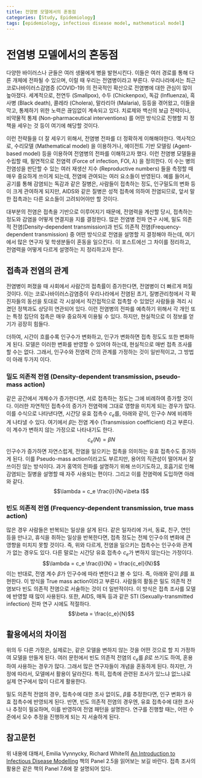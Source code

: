 ```yaml
---
title: 전염병 모델에서의 혼동점
categories: [Study, Epidemiology]
tags: [epidemiology, infectious disease model, mathematical model]
---
```

전염병 모델에서의 혼동점
=
다양한 바이러스나 균들은 여러 생물에게 병을 발현시킨다. 이들은 여러 경로를 통해 다른 개체에 전파될 수 있으며, 이럴 때 우리는 전염병이라고 부른다. 우리나라에서는 최근 코로나바이러스감염증 (COVID-19) 의 전국적인 확산으로 전염병에 대한 관심이 많이 높아졌다. 세계적으로, 천연두 (Smallpox),  수두 (Chickenpox), 독감 (Influenza), 흑사병 (Black death), 콜레라 (Cholera), 말라리아 (Malaria), 등등을 겪어왔고, 이들을 막고, 통제하기 위한 노력은 끊임없이 계속되고 있다.  치료제와 백신의 보급 전략이나, 비약물적 통제 (Non-pharmaceutical interventions) 를 어떤 방식으로 진행할 지 정책을 세우는 것 등이 여기에 해당할 것이다.

이런 전략들을 더 잘 세우기 위해서, 전염병 전파를 더 정확하게 이해해야한다. 역사적으로,  수리모델 (Mathematical model) 을 이용하거나, 에이전트 기반 모델링 (Agent-based model) 등을 이용하여 전염병의 전파를 이해하고자 했다. 이런 전염병 모델들을 수립할 때, 필연적으로 전염력 (Force of infection, FOI, $\lambda$) 을 정의한다. 이 수는 병의 전염성을 판단할 수 있는 여러 재생산 지수 (Reproductive numbers) 들을 측정할 때 매우 중요하게 쓰이게 되는데, 전염에 관여되는 여러 요소들이 반영된다. 예를 들어서, 공기를 통해 감염되는 독감과 같은 질병은, 사람들이 접촉하는 정도, 인구밀도의 변화 등이 크게 관여하게 되지만, AIDS와 같은 질병은 성적 접촉에 의하여 전염되므로, 앞서 말한 접촉과는 다른 요소들이 고려되어야만 할 것이다.

대부분의 전염은 접촉을 기반으로 이루어지기 때문에, 전염력을 계산할 당시, 접촉하는 정도와 감염을 어떻게 연결지을 지를 결정한다. 많은 전염병 전파 연구 시에, 밀도 의존적 전염(Density-dependent transmission)과 빈도 의존적 전염(Frequency-dependent transmission) 중 어떤 방식으로 전염을 설명할 지 결정해야 하는데, 여기에서 많은 연구자 및 학생분들이 혼동을 일으킨다. 이 포스트에선 그 차이를 정리하고, 전염력을 어떻게 다르게 설명하는 지 정리하고자 한다.

접촉과 전염의 관계
-
전염병이 퍼졌을 때 사회에서 사람간의 접촉률이 증가한다면, 전염병이 더 빠르게 퍼질 것이다. 이는 코로나바이러스감염증이 우리나라에서 전염된 초기, 질병관리청에서 각 확진자들의 동선을 토대로 각 시설에서 직간접적으로 접촉할 수 있었던 사람들을 격리 시켰던 정책과도 상당히 연관되어 있다. 이런 전염병의 전파를 예측하기 위해서 각 개인 또는 특정 집단의 접촉은 매우 중요하게 이용될 수 있다. 하지만, 현실적으로 이 정보를 얻기가 굉장히 힘들다. 

더하여, 시간이 흐를수록 인구수가 변화하고, 인구가 변화하면 접촉 정도도 또한 변화하게 된다. 모델은 이러한 변화를 반영할 수 있어야 하는데, 현실적으로 매번 접촉 조사를 할 수는 없다. 그래서, 인구수와 전염력 간의 관계를 가정하는 것이 일반적이고, 그 방법이 아래 두가지 이다.

### 밀도 의존적 전염 (Density-dependent transmission, pseudo-mass action)
같은 공간에서 개체수가 증가한다면, 서로 접촉하는 정도는 그에 비례하여 증가할 것이다. 이러한 자연적인 접촉수의 증가가 전염력에 그대로 영향을 미치게 되는 경우가 많다. 이를 수식으로 나타낸다면, 시간당 유효 접촉수 $c_e$를, 아래와 같이, 인구수 $N$에 비례하게 나타낼 수 있다. 여기에서 $\beta$는 전염 계수 (Transmission coefficient) 라고 부른다. 이 계수가 변하지 않는 가정으로 나타내기도 한다.
$$ c_e(N) = \beta N$$
인구수가 증가하면 자연스럽게, 전염을 일으키는 접촉을 의미하는 유효 접촉수도 증가하게 된다.   이를 Pseudo-mass action이라고도 부르지만, 용어의 직관성이 떨어져서 잘 쓰이진 않는 방식이다. 과거 홍역의 전파를 설명하기 위해 쓰이기도하고, 호흡기로 인해 감염되는 질병을 설명할 때 자주 사용되는 편이다. 그리고 이를 전염력에 도입하면 아래와 같다.
$$\lambda = c_e \frac{I}{N}=\beta I$$

### 빈도 의존적 전염 (Frequency-dependent transmission, true mass action)
많은 경우 사람들은 반복되는 일상을 살게 된다. 같은 일자리에 가서, 동료, 친구, 연인 등을 만나고, 휴식을 취하는 일상을 반복한다면, 접촉 정도는 전체 인구수의 변화에 큰 영향을 미치지 못할 것이다. 즉, 위와 다르게, 전염을 일으키는 접촉수는 인구수와 관계가 없는 경우도 있다. 다른 말로는 시간당 유효 접촉수 $c_e$가 변하지 않는다는 가정이다. 
$$\lambda = c_e \frac{I}{N} = \frac{c_eI}{N}$$
이는 반대로, 전염 계수 $\beta$가 인구수에 따라 변한다고 볼 수 있다. 즉, 아래와 같이 $\beta$를 표현한다. 이 방식을 True mass action이라고 부른다. 사람들의 활동은 밀도 의존적 전염보다 빈도 의존적 전염으로 서술하는 것이 더 일반적이다. 이 방식은 접촉 조사를 모델에 반영할 때 많이 사용된다. 또한, AIDS, 매독 등과 같은 STI (Sexually-transmitted infection) 전파 연구 시에도 적절하다. 
$$\beta = \frac{c_e}{N}$$

활용에서의 차이점
-
위의 두 다른 가정은, 실제로는, 같은 모델을 변하지 않는 것을 어떤 것으로 할 지 가정하여 모델을 만들게 된다. 여러 문헌에서 빈도 의존적 전염의 $c_e$를 $\beta$로 쓰기도 하여, 혼용하여 사용하는 경우가 많다. 그래서 많은 연구자들이 개념을 혼동하게 된다. 하지만, 가정에 따라서, 모델에서 활용이 달라진다. 특히, 접촉에 관련된 조사가 있느냐 없느냐로 실제 연구에서 많이 다르게 활용한다. 

밀도 의존적 전염의 경우, 접촉수에 대한 조사 없이도, $\beta$를 추정한다면, 인구 변화가 유효 접촉수에 반영되게 된다. 반면, 빈도 의존적 전염의 경우엔, 유효 접촉수에 대한 조사나 추정이 필요하며, 이를 반영하여 전염 패턴을 설명한다. 연구를 진행할 때는, 어떤 수준에서 모수 추정을 진행하게 되는 지 서술하게 된다.

참고문헌
-
위 내용에 대해서, Emilia Vynnycky, Richard White의 [An Introduction to Infectious Disease Modelling](https://www.amazon.com/Introduction-Infectious-Disease-Modelling-ebook/dp/B00DUDQ07G?ref_=ast_author_mpb) 책의 Panel 2.5을 읽어보는 보길 바란다. 접촉 조사의 활용은 같은 책의 Panel 7.6에 잘 설명되어 있다. 